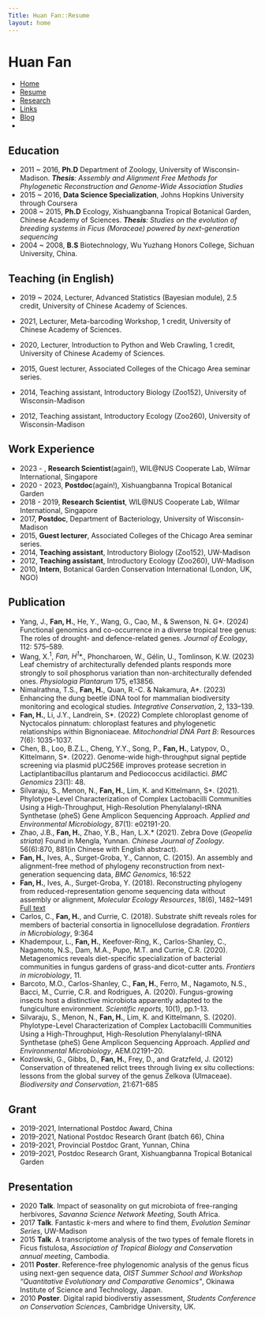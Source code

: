 ```yaml
---
Title: Huan Fan::Resume
layout: home
---
```




  <h1 class="sitename">Huan Fan</h1>
  <ul class="nav pills">
  <li><a href="/"><i class="fa fa-home fa-fw"></i> Home</a></li>
  <li class="active"><a href="resume.html" title="Curriculumn Vitae"><i class="fa fa-book fa-fw"></i> Resume</a></li>
  <li><a href="research.html" title="Research"><i class="fa fa-flask fa-fw"></i> Research</a></li>
  <li><a href="links.html" title="Useful links"><i class="fa fa-suitcase fa-fw"></i> Links</a></li>
  <li><a href="/en/"><i class="fa fa-sitemap fa-fw"></i> Blog</a></li>
  <li><a href="README.html"><i class="fa fa-info-circle fa-fw"></i> </a></li>
</ul>

## Education
+  2011 ~ 2016, **Ph.D** Department of Zoology, University of Wisconsin-Madison.
_**Thesis**: Assembly and Alignment Free Methods for Phylogenetic Reconstruction and Genome-Wide Association Studies_
+  2015 ~ 2016, **Data Science Specialization**, Johns Hopkins University through Coursera  
+  2008 ~ 2015, **Ph.D** Ecology, Xishuangbanna Tropical Botanical Garden, Chinese Academy of Sciences.
_**Thesis**: Studies on the evolution of breeding systems in Ficus (Moraceae) powered by next-generation sequencing_
+  2004 ~ 2008, **B.S** Biotechnology, Wu Yuzhang Honors College, Sichuan University, China.

## Teaching (in English)
+	2019 ~ 2024, Lecturer, Advanced Statistics (Bayesian module), 2.5 credit, University of Chinese Academy of Sciences.

+	2021, Lecturer, Meta-barcoding Workshop, 1 credit, University of Chinese Academy of Sciences.
+	2020, Lecturer, Introduction to Python and Web Crawling, 1 credit, University of Chinese Academy of Sciences.
+	2015, Guest lecturer, Associated Colleges of the Chicago Area seminar series.
+	2014, Teaching assistant, Introductory Biology (Zoo152), University of Wisconsin-Madison
+	2012, Teaching assistant, Introductory Ecology (Zoo260), University of Wisconsin-Madison


## Work Experience
+  2023 - , **Research Scientist**(again!), WIL@NUS Cooperate Lab, Wilmar International, Singapore
+  2020 - 2023, **Postdoc**(again!), Xishuangbanna Tropical Botanical Garden 
+  2018 - 2019, **Research Scientist**, WIL@NUS Cooperate Lab, Wilmar International, Singapore
+  2017, **Postdoc**, Department of Bacteriology, University of Wisconsin-Madison
+  2015, **Guest lecturer**, Associated Colleges of the Chicago Area seminar series.
+  2014, **Teaching assistant**, Introductory Biology (Zoo152), UW-Madison
+  2012, **Teaching assistant**, Introductory Ecology (Zoo260), UW-Madison
+  2010, **Intern**, Botanical Garden Conservation International (London, UK, NGO)

## Publication

+ Yang, J., **Fan, H.**, He, Y., Wang, G., Cao, M., & Swenson, N. G*. (2024) Functional genomics and co-occurrence in a diverse tropical tree genus: The roles of drought- and defence-related genes. _Journal of Ecology_, 112: 575–589.  
+ Wang, X.<sup>1</sup>, **Fan, H<sup>1*</sup>**., Phoncharoen, W., Gélin, U., Tomlinson, K.W. (2023) Leaf chemistry of architecturally defended plants responds more strongly to soil phosphorus variation than non-architecturally defended ones. _Physiologia Plantarum_ 175, e13856.
+ Nimalrathna, T.S., **Fan, H.**, Quan, R.-C. & Nakamura, A*. (2023) Enhancing the dung beetle iDNA tool for mammalian biodiversity monitoring and ecological studies. _Integrative Conservation_, 2, 133–139. 
+ **Fan, H.**, Li, J.Y., Landrein, S*. (2022) Complete chloroplast genome of Nyctocalos pinnatum: chloroplast features and phylogenetic relationships within Bignoniaceae. _Mitochondrial DNA Part B_: Resources 7(6): 1035-1037.
+ Chen, B., Loo, B.Z.L., Cheng, Y.Y., Song, P., **Fan, H.**, Latypov, O., Kittelmann, S*. (2022). Genome-wide high-throughput signal peptide screening via plasmid pUC256E improves protease secretion in Lactiplantibacillus plantarum and Pediococcus acidilactici. _BMC Genomics_ 23(1): 48.
+ Silvaraju, S., Menon, N., **Fan, H.**, Lim, K. and Kittelmann, S*. (2021). Phylotype-Level Characterization of Complex Lactobacilli Communities Using a High-Throughput, High-Resolution Phenylalanyl-tRNA Synthetase (pheS) Gene Amplicon Sequencing Approach. _Applied and Environmental Microbiology_, 87(1): e02191-20.
+ Zhao, J.B., **Fan, H.**, Zhao, Y.B., Han, L.X.* (2021). Zebra Dove (_Geopelia striata_) Found in Mengla, Yunnan. _Chinese Journal of Zoology_. 56(6):870, 881(in Chinese with English abstract).
+	**Fan, H.**, Ives, A., Surget-Groba, Y., Cannon, C. (2015). An assembly and alignment-free method of phylogeny reconstruction from next-generation sequencing data, _BMC Genomics_, 16:522
+	**Fan, H.**, Ives, A., Surget-Groba, Y. (2018). Reconstructing phylogeny from reduced-representation genome sequencing data without assembly or alignment, _Molecular Ecology Resources_, 18(6), 1482–1491 [Full text](https://rdcu.be/6cok)
+ Carlos, C., **Fan, H.**, and Currie, C. (2018). Substrate shift reveals roles for members of bacterial consortia in lignocellulose degradation. _Frontiers in Microbiology_, 9:364
+ Khadempour, L., **Fan, H.**, Keefover-Ring, K., Carlos-Shanley, C., Nagamoto, N.S., Dam, M.A., Pupo, M.T. and Currie, C.R. (2020). Metagenomics reveals diet-specific specialization of bacterial communities in fungus gardens of grass-and dicot-cutter ants. _Frontiers in microbiology_, 11.
+ Barcoto, M.O., Carlos-Shanley, C., **Fan, H.**, Ferro, M., Nagamoto, N.S., Bacci, M., Currie, C.R. and Rodrigues, A. (2020). Fungus-growing insects host a distinctive microbiota apparently adapted to the fungiculture environment. _Scientific reports_, 10(1), pp.1-13.
+ Silvaraju, S., Menon, N., **Fan, H.**, Lim, K. and Kittelmann, S. (2020). Phylotype-Level Characterization of Complex Lactobacilli Communities Using a High-Throughput, High-Resolution Phenylalanyl-tRNA Synthetase (pheS) Gene Amplicon Sequencing Approach. _Applied and Environmental Microbiology_, AEM.02191–20.
+ Kozlowski, G., Gibbs, D., **Fan, H.**, Frey, D., and Gratzfeld, J. (2012) Conservation of threatened relict trees through living ex situ collections: lessons from the global survey of the genus Zelkova (Ulmaceae). _Biodiversity and Conservation_, 21:671-685

## Grant
+ 2019-2021, International Postdoc Award, China
+ 2019-2021, National Postdoc Research Grant (batch 66), China
+ 2019-2021, Provincial Postdoc Grant, Yunnan, China
+ 2019-2021, Postdoc Research Grant, Xishuangbanna Tropical Botanical Garden

## Presentation
+   2020 **Talk**. Impact of seasonality on gut microbiota of free-ranging herbivores, _Savanna Science Network Meeting_, South Africa.
+   2017 **Talk**. Fantastic _k_-mers and where to find them, _Evolution Seminar Series_, UW-Madison
+	2015   **Talk**. A transcriptome analysis of the two types of female florets in Ficus fistulosa, _Association of Tropical Biology and Conservation annual meeting_, Cambodia.
+	2011   **Poster**. Reference-free phylogenomic analysis of the genus ficus using next-gen sequence data, _OIST Summer School and Workshop “Quantitative Evolutionary and Comparative Genomics"_, Okinawa Institute of Science and Technology, Japan.
+	2010   **Poster**. Digital rapid biodiverstiy assessment, _Students Conference on Conservation Sciences_, Cambridge University, UK.
